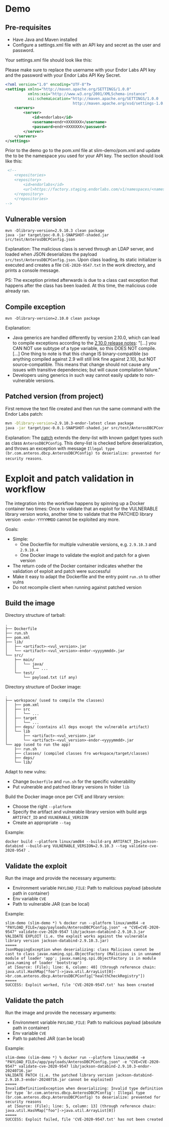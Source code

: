 
# Demo

## Pre-requisites

- Have Java and Maven installed
- Configure a settings.xml file with an API key and secret as the user and password.

Your settings.xml file should look like this: 

Please make sure to replace the username with your Endor Labs API key and the password with your Endor Labs API Key Secret.

```xml
<?xml version="1.0" encoding="UTF-8"?>
<settings xmlns="http://maven.apache.org/SETTINGS/1.0.0"
          xmlns:xsi="http://www.w3.org/2001/XMLSchema-instance"
          xsi:schemaLocation="http://maven.apache.org/SETTINGS/1.0.0
                              http://maven.apache.org/xsd/settings-1.0.0.xsd">
    <servers>
        <server>
            <id>endorlabs</id>
            <username>endr+XXXXXXX</username>
            <password>endr+XXXXXXX</password>
        </server>
    </servers>
</settings>
```

Prior to the demo go to the pom.xml file at slim-demo/pom.xml and update the <namespace> to be the namespace you used for your API key. The section should look like this:

```xml
 <!--
	<repositories>
	<repository>
		<id>endorlabs</id>
		<url>https://factory.staging.endorlabs.com/v1/namespaces/<namespace>/maven2</url>
	</repository>
	</repositories>
-->
```

## Vulnerable version

```
mvn -Dlibrary-version=2.9.10.3 clean package
java -jar target/poc-0.0.1-SNAPSHOT-shaded.jar src/test/AnterosDBCPConfig.json
```

Explanation: The malicious class is served through an LDAP server, and loaded when JSON deserializes the payload `src/test/AnterosDBCPConfig.json`. Upon class loading, its static initializer is executed and creates a file `CVE-2020-9547.txt` in the work directory, and prints a console message.

PS: The exception printed afterwards is due to a class cast exception that happens after the class has been loaded. At this time, the malicious code already ran.

## Compile exception

```
mvn -Dlibrary-version=2.10.0 clean package
```

Explanation:
- Java generics are handled differently by version 2.10.0, which can lead to compile exceptions according to the [2.10.0 release notes](https://github.com/FasterXML/jackson/wiki/Jackson-Release-2.10#databind-typereference-assignment-compatibility-for-readvalue): "[...] you CAN NOT use subtype of a type variable, so this DOES NOT compile. [...] One thing to note is that this change IS binary-compatible (so anything compiled against 2.9 will still link fine against 2.10), but NOT source-compatible. This means that change should not cause any issues with transitive dependencies; but will cause compilation failure."
- Developers using generics in such way cannot easily update to non-vulnerable versions.

## Patched version (from project)

First remove the text file created and then run the same command with the Endor Labs patch:

```bash
mvn -Dlibrary-version=2.9.10.3-endor-latest clean package
java -jar target/poc-0.0.1-SNAPSHOT-shaded.jar src/test/AnterosDBCPConfig.json
```

Explanation: The [patch](https://github.com/FasterXML/jackson-databind/commit/03f30bf11c9315c3acd4ec8db97a2f22dbbc2f94) extends the deny-list with known gadget types such as class `AnterosDBCPConfig`. This deny-list is checked before deserialization, and throws an exception with message `Illegal type (br.com.anteros.dbcp.AnterosDBCPConfig) to deserialize: prevented for security reasons`.

# Exploit and patch validation in workflow 

The integration into the workflow happens by spinning up a Docker container two times: Once to validate that an exploit for the VULNERABLE library version works, another time to validate that the PATCHED library version `-endor-YYYYMMDD` cannot be exploited any more.

Goals:
- Simple:
    - One Dockerfile for multiple vulnerable versions, e.g. `2.9.10.3` and `2.9.10.4`
    - One Docker image to validate the exploit and patch for a given version
- The return code of the Docker container indicates whether the validation of exploit and patch were successful
- Make it easy to adapt the Dockerfile and the entry point `run.sh` to other vulns
- Do not recompile client when running against patched version

## Build the image


Directory structure of tarball:
```
.
├── Dockerfile
├── run.sh
├── pom.xml
├── lib/
│   ├── <artifact>-<vul_version>.jar
│   └── <artifact>-<vul_version>-endor-<yyyymmdd>.jar
└── src/
    ├── main/
    │   └── java/
    │       └── ...
    └── test/
        └── payload.txt (if any)
```

Directory structure of Docker image:

```
.
├── workspace/ (used to compile the classes)
│   ├── pom.xml
│   ├── src
│   │   └── ...
│   ├── target
│   │   └── ...
│   ├── deps/ (contains all deps except the vulnerable artifact)
│   └── lib
│       ├── <artifact>-<vul_version>.jar
│       └── <artifact>-<vul_version>-endor-<yyyymmdd>.jar
└── app (used to run the app)
    ├── run.sh
    ├── classes/ (compiled classes fro workspace/target/classes)
    ├── deps/
    └── lib/
```

Adapt to new vulns:
- Change `Dockerfile` and `run.sh` for the specific vulnerability
- Put vulnerable and patched library versions in folder `lib`

Build the Docker image once per CVE and library version:
- Choose the right `--platform`
- Specify the artifact and vulnerable library version with build args `ARTIFACT_ID` and `VULNERABLE_VERSION`
- Create an appropriate `--tag`

Example:
```
docker build --platform linux/amd64 --build-arg ARTIFACT_ID=jackson-databind --build-arg VULNERABLE_VERSION=2.9.10.3 --tag validate-cve-2020-9547 .
```

## Validate the exploit

Run the image and provide the necessary arguments:
- Environment variable `PAYLOAD_FILE`: Path to malicious payload (absolute path in container)
- Env variable `CVE`
- Path to vulnerable JAR (can be local)

Example:
```
slim-demo (slim-demo *) % docker run --platform linux/amd64 -e "PAYLOAD_FILE=/app/payloads/AnterosDBCPConfig.json" -e "CVE=CVE-2020-9547" validate-cve-2020-9547 lib/jackson-databind-2.9.10.3.jar
VALIDATE EXPLOIT (i.e. the exploit works against the vulnerable library version jackson-databind-2.9.10.3.jar)
=====
JsonMappingException when deserializing: class Malicious cannot be cast to class javax.naming.spi.ObjectFactory (Malicious is in unnamed module of loader 'app'; javax.naming.spi.ObjectFactory is in module java.naming of loader 'bootstrap')
 at [Source: (File); line: 6, column: 40] (through reference chain: java.util.HashMap["foo"]->java.util.ArrayList[0]->br.com.anteros.dbcp.AnterosDBCPConfig["healthCheckRegistry"])
=====
SUCCESS: Exploit worked, file 'CVE-2020-9547.txt' has been created
```

## Validate the patch

Run the image and provide the necessary arguments:
- Environment variable `PAYLOAD_FILE`: Path to malicious payload (absolute path in container)
- Env variable `CVE`
- Path to patched JAR (can be local)

Example:
```
slim-demo (slim-demo *) % docker run --platform linux/amd64 -e "PAYLOAD_FILE=/app/payloads/AnterosDBCPConfig.json" -e "CVE=CVE-2020-9547" validate-cve-2020-9547 lib/jackson-databind-2.9.10.3-endor-20240716.jar 
VALIDATE PATCH (i.e. the patched library version jackson-databind-2.9.10.3-endor-20240716.jar cannot be exploited)
=====
InvalidDefinitionException when deserializing: Invalid type definition for type `br.com.anteros.dbcp.AnterosDBCPConfig`: Illegal type (br.com.anteros.dbcp.AnterosDBCPConfig) to deserialize: prevented for security reasons
 at [Source: (File); line: 5, column: 13] (through reference chain: java.util.HashMap["foo"]->java.util.ArrayList[0])
=====
SUCCESS: Exploit failed, file 'CVE-2020-9547.txt' has not been created
```
